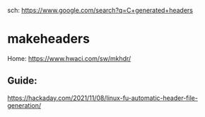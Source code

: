 sch: https://www.google.com/search?q=C+generated+headers

# makeheaders
Home: https://www.hwaci.com/sw/mkhdr/

## Guide:
https://hackaday.com/2021/11/08/linux-fu-automatic-header-file-generation/

